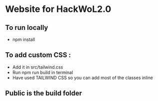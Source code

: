 # Website for HackWoL2.0

## To run locally

- npm install

## To add custom CSS :

- Add it in src/tailwind.css
- Run npm run build in terminal
- Have used TAILWIND CSS so you can add most of the classes inline

## Public is the build folder
